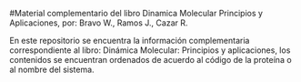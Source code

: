 #Material complementario del libro Dinamica Molecular Principios y Aplicaciones, por: Bravo W., Ramos J., Cazar R.

En este repositorio se encuentra la información complementaria correspondiente al libro: Dinámica Molecular: Principios y aplicaciones, los contenidos se encuentran ordenados de acuerdo al código de la proteína o al nombre del sistema.
